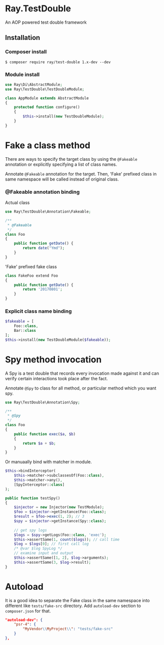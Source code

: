 # Ray.TestDouble 

An AOP powered test double framework

## Installation

### Composer install

    $ composer require ray/test-double 1.x-dev --dev
    
### Module install

```php
use Ray\Di\AbstractModule;
use Ray\TestDouble\TestDoubleModule;

class AppModule extends AbstractModule
{
    protected function configure()
    {
        $this->install(new TestDoubleModule);
    }
}
```

# Fake a class method


There are ways to specify the target class by using the `@Fakeable` annotation or explicitly specifying a list of class names.

Annotate `@Fakeable` annotation for the target. Then, 'Fake' prefixed class in same namespace will be called instead of original class.

### @Fakeable annotation binding

Actual class

```php
use Ray\TestDouble\Annotation\Fakeable;

/**
 * @Fakeable
 */
class Foo
{
    public function getDate() {
        return date("Ymd");
    }
}
```

'Fake' prefixed fake class

```php
class FakeFoo extend Foo
{
    public function getDate() {
        return '20170801';
    }
}
```

### Explicit class name binding

```php
$fakeable = [
    Foo::class,
    Bar::class
];
$this->install(new TestDoubleModule($fakeable));

```

# Spy method invocation

A Spy is a test double that records every invocation made against it and can verify certain interactions took place after the fact. 

Annotate `@Spy` to class for all method, or particular method which you want spy.

```php
use Ray\TestDouble\Annotation\Spy;

/**
 * @Spy
 */
class Foo
{
    public function exec($a, $b)
    {
        return $a + $b;
    }
}
```

Or manuaally bind with matcher in module.

```php
$this->bindInterceptor(
    $this->matcher->subclassesOf(Foo::class),
    $this->matcher->any(),
    [SpyInterceptor::class]
);

```

```php
public function testSpy()
{
    $injector = new Injector(new TestModule);
    $foo = $injector->getInstance(Foo::class);
    $result = $foo->exec(1, 2); // 3
    $spy = $injector->getInstance(Spy::class);
    
    // get spy logs
    $logs = $spy->getLogs(Foo::class, 'exec');
    $this->assertSame(1, count($logs)); // call time
    $log = $logs[0]; // first call log
    /* @var $log SpyLog */
    // examine input and output
    $this->assertSame([1, 2], $log->arguments);
    $this->assertSame(3, $log->result);
}
```

# Autoload

It is a good idea to separate the Fake class in the same namespace into different like `tests/fake-src` directory. Add `autoload-dev` section to `composer.json` for that.

```json
"autoload-dev": {
    "psr-4": {
        "MyVendor\\MyProject\\": "tests/fake-src"
    }
},
```
